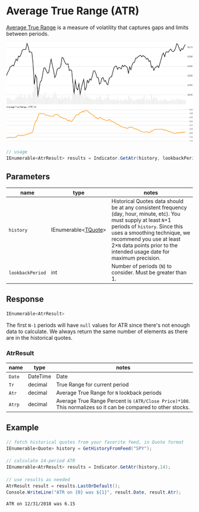 ﻿# Average True Range (ATR)

[Average True Range](https://en.wikipedia.org/wiki/Average_true_range) is a measure of volatility that captures gaps and limits between periods.

![image](chart.png)

```csharp
// usage
IEnumerable<AtrResult> results = Indicator.GetAtr(history, lookbackPeriod);  
```

## Parameters

| name | type | notes
| -- |-- |--
| `history` | IEnumerable\<[TQuote](../../docs/GUIDE.md#quote)\> | Historical Quotes data should be at any consistent frequency (day, hour, minute, etc).  You must supply at least `N`+1 periods of `history`.  Since this uses a smoothing technique, we recommend you use at least 2×`N` data points prior to the intended usage date for maximum precision.
| `lookbackPeriod` | int | Number of periods (`N`) to consider.  Must be greater than 1.

## Response

```csharp
IEnumerable<AtrResult>
```

The first `N-1` periods will have `null` values for ATR since there's not enough data to calculate.  We always return the same number of elements as there are in the historical quotes.

### AtrResult

| name | type | notes
| -- |-- |--
| `Date` | DateTime | Date
| `Tr` | decimal | True Range for current period
| `Atr` | decimal | Average True Range for `N` lookback periods
| `Atrp` | decimal | Average True Range Percent is `(ATR/Close Price)*100`.  This normalizes so it can be compared to other stocks.

## Example

```csharp
// fetch historical quotes from your favorite feed, in Quote format
IEnumerable<Quote> history = GetHistoryFromFeed("SPY");

// calculate 14-period ATR
IEnumerable<AtrResult> results = Indicator.GetAtr(history,14);

// use results as needed
AtrResult result = results.LastOrDefault();
Console.WriteLine("ATR on {0} was ${1}", result.Date, result.Atr);
```

```bash
ATR on 12/31/2018 was 6.15
```
